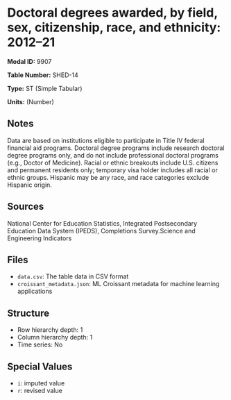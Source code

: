 # Doctoral degrees awarded, by field, sex, citizenship, race, and ethnicity: 2012–21

**Modal ID:** 9907

**Table Number:** SHED-14

**Type:** ST (Simple Tabular)

**Units:** (Number)

## Notes

Data are based on institutions eligible to participate in Title IV federal financial aid programs. Doctoral degree programs include research doctoral degree programs only, and do not include professional doctoral programs (e.g., Doctor of Medicine). Racial or ethnic breakouts include U.S. citizens and permanent residents only; temporary visa holder includes all racial or ethnic groups. Hispanic may be any race, and race categories exclude Hispanic origin.

## Sources

National Center for Education Statistics, Integrated Postsecondary Education Data System (IPEDS), Completions Survey.Science and Engineering Indicators

## Files

- `data.csv`: The table data in CSV format
- `croissant_metadata.json`: ML Croissant metadata for machine learning applications

## Structure

- Row hierarchy depth: 1
- Column hierarchy depth: 1
- Time series: No

## Special Values

- `i`: imputed value
- `r`: revised value
